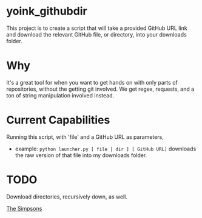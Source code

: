 # yoink_githubdir
This project is to create a script that will take a provided GitHub URL link and download the relevant GitHub file, or directory, into your downloads folder.

# Why
It's a great tool for when you want to get hands on with only parts of repositories, without the getting git involved. 
We get regex, requests, and a ton of string manipulation involved instead.

# Current Capabilities
Running this script, with 'file' and a GitHub URL as parameters, 
  * example: `python launcher.py [ file | dir ] [ GitHub URL]`
downloads the raw version of that file into my downloads folder.

# TODO 
Download directories, recursively down, as well.

[The Simpsons](https://www.youtube.com/embed/CJh1hmmLLzw)
